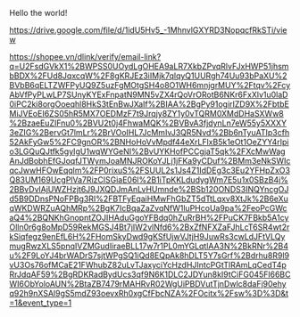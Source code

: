 Hello the world!

https://drive.google.com/file/d/1idU5Hv5_-1MhnvlGXYRD3NopqcfRkSTi/view

https://shopee.vn/dlink/verify/email-link?q=U2FsdGVkX1%2BWPSS0UOydLgOHEA9aLR7XkbZPvqRlvFJxHWP51jhsmbBDX%2FUd8JqxcqW%2F8gKRJEz3iIMjk7qlqyQ1UURgh74Uu93bPaXU%2BVbB6qELTZWFPyUQ9Z5uzFgMOtgSH4o8O1WH6mnjgrMUY%2Ftqv%2FcyAbVfPyPLwLP7SUnyKYExFnpatN9MN5vZX4rQoVrORotB6NKr6FxXlv1u0laD0iPC2ki8orgOoeqhl8HkS3tEnBwJXaIf%2BIAA%2BgPy91ogirIZD9X%2FbtbEMiJVEoEI6ZS05hR5MX7OEDMzF7t9Jrqjy8ZY1y0vTQRM0XMdDHaSXWw8%2BzaeEuZIFnu0%2BVU2t0j4FhwaMQK%2BVBvA3fjdynLn7eW55y5XXXY3eZIG%2BervGt7lmLr%2BrVOoIHL7JcMmIvJ3QR5Nvd%2Bb6nTyuATIp3cfh52AkFyGw5%2FC9gnOR%2BNHoHoVvMpdf44eXrLFlxB5k1eOt1OeZYY4rIpio3LGQuQJtfk5gyIgU1wqWYGeNI%2BvUYKHofPCCgjaT5qk%2FXcMwWagAnJdBobhEfGJoqfJTWymJoaMNJROKoYJLj1jFKa9yCDuf%2BMm3eNkSWIcqcJwwHFOwEqqlm%2FP0rixuS%2FSUUL2s1Js4Z1IdDEg3c3Eu2YFHpZxO3Q83UM169UcgPlVa7RizClSGiaE06l%2B1iTpKKLdudygWm7E5u1x0SBzB4j%2BBvDvlAjUWZHzjt6J9JXQDJmAnLvHUmnde%2BSb120ONDS3INQYncgOJd5B9DDnsPNoFPBg3RI%2FBTFyEqaiHMwFhGbZT5dTtLqxv8XtJk%2B6eXuqWKDWRZuAQhMRp%2BgK7IcBqaZaZvqNfW1luPHcoUa9pa%2FeoPcGWcaQ4%2BQNKhGnopntZOJIHAduGgoYFBdq0hZuRrBH%2FPuCK7FBkb5A1cyOlln0r6g8oMpD59RekMGSJ4Bt7jIW2vlNfd6%2BxZfNFXZaFJhLcT6SR4wt2rkSiqfegz9enEfL6H%2FHomSkyDwd9gKSfUjwVJtjH9JuwRs3cwLdJFtVLQymugRwzXLS5pnqIVZMGudIiraeBLL17w7r1PL0mYGLqtlAA3N%2BkRNr%2B4u%2F9LoYJ4brWADrS7sjtWPgSQ1iQd8EQpAk8hDLT5Y7sGrf%2Bdrhu8R9l9vU3Os76ofMCaE21FWhubZ82uLvTJaxyciYcHzdHJIntcPGtTlRAmLqCedT4pRrJdqAF59%2BgRDKRadBydUcs3qf9N6K1DLC2JDYun8kI9tCiFG045Fl66BCWI6ObYoloAUN%2BtaZB7479rMAHRvR02WgUiPBDVutTjnDwlc8daFj90ehyq92h9nXSAl9gS5mdZ93oevxRh0xgCfFbcNZA%2FOcitx%2Fsw%3D%3D&t=1&event_type=1
